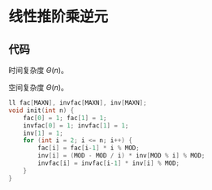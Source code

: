 # 线性推阶乘逆元

## 代码

时间复杂度 $\Theta(n)$。

空间复杂度 $\Theta(n)$。

```cpp
ll fac[MAXN], invfac[MAXN], inv[MAXN];
void init(int n) {
    fac[0] = 1; fac[1] = 1;
    invfac[0] = 1; invfac[1] = 1;
    inv[1] = 1;
    for (int i = 2; i <= n; i++) {
        fac[i] = fac[i-1] * i % MOD;
        inv[i] = (MOD - MOD / i) * inv[MOD % i] % MOD;
        invfac[i] = invfac[i-1] * inv[i] % MOD;
    }
}
```